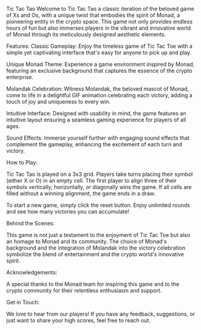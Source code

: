 Tic Tac Tao
Welcome to Tic Tac Tao
a classic iteration of the beloved game of Xs and Os, with a unique twist that embodies the spirit of Monad, a pioneering entity in the crypto space. This game not only provides endless hours of fun but also immerses players in the vibrant and innovative world of Monad through its meticulously designed aesthetic elements.

Features:
Classic Gameplay: Enjoy the timeless game of Tic Tac Toe with a simple yet captivating interface that's easy for anyone to pick up and play.

Unique Monad Theme: Experience a game environment inspired by Monad, featuring an exclusive background that captures the essence of the crypto enterprise.

Molandak Celebration: Witness Molandak, the beloved mascot of Monad, come to life in a delightful GIF animation celebrating each victory, adding a touch of joy and uniqueness to every win.

Intuitive Interface: Designed with usability in mind, the game features an intuitive layout ensuring a seamless gaming experience for players of all ages.

Sound Effects: Immerse yourself further with engaging sound effects that complement the gameplay, enhancing the excitement of each turn and victory.

How to Play:

Tic Tac Tao is played on a 3x3 grid. Players take turns placing their symbol (either X or O) in an empty cell. The first player to align three of their symbols vertically, horizontally, or diagonally wins the game. If all cells are filled without a winning alignment, the game ends in a draw.

To start a new game, simply click the reset button. Enjoy unlimited rounds and see how many victories you can accumulate!

Behind the Scenes:

This game is not just a testament to the enjoyment of Tic Tac Toe but also an homage to Monad and its community. The choice of Monad's background and the integration of Molandak into the victory celebration symbolize the blend of entertainment and the crypto world's innovative spirit.

Acknowledgements:

A special thanks to the Monad team for inspiring this game and to the crypto community for their relentless enthusiasm and support.

Get in Touch:

We love to hear from our players! If you have any feedback, suggestions, or just want to share your high scores, feel free to reach out.

